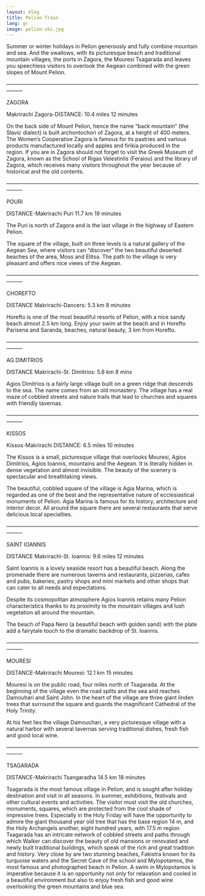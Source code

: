 ```yaml
---
layout: blog
title: Pelion Train
lang: gr
image: pelion-ski.jpg
---
```


Summer or winter holidays in Pelion generously and fully combine mountain and sea. And the swallows, with its picturesque beach and traditional mountain villages, the ports in Zagora, the Mouresi Tsagarada and leaves you speechless visitors to overlook the Aegean combined with the green slopes of Mount Pelion.

———————————————————————————————————————

ZAGORA

Makrirachi Zagora-DISTANCE: 10.4 miles 12 minutes

On the back side of Mount Pelion, hence the name “back mountain” (the Slavic dialect) is built archontochori of Zagora, at a height of 400 meters. The Women’s Cooperative Zagora is famous for its pastries and various products manufactured locally and apples and firikia produced in the region. If you are in Zagora should not forget to visit the Greek Museum of Zagora, known as the School of Rigas Velestinlis (Feraiou) and the library of Zagora, which receives many visitors throughout the year because of historical and the old contents.

———————————————————————————————————————

POURI

DISTANCE-Makrirachi Puri 11.7 km 19 minutes

The Puri is north of Zagora and is the last village in the highway of Eastern Pelion.

The square of the village, built on three levels is a natural gallery of the Aegean Sea, where visitors can “discover” the two beautiful deserted beaches of the area, Moss and Elitsa. The path to the village is very pleasant and offers nice views of the Aegean.

———————————————————————————————————————

CHOREFTO

DISTANCE Makrirachi-Dancers: 5.3 km 8 minutes

Horefto is one of the most beautiful resorts of Pelion, with a nice sandy beach almost 2.5 km long. Enjoy your swim at the beach and in Horefto Parisena and Saranda, beaches, natural beauty, 3 km from Horefto.

———————————————————————————————————————

AG.DIMITRIOS

DISTANCE Makrirachi-St. Dimitrios: 5.8 km 8 mins



Agios Dimitrios is a fairly large village built on a green ridge that descends to the sea. The name comes from an old monastery. The village has a real maze of cobbled streets and nature trails that lead to churches and squares with friendly tavernas.

———————————————————————————————————————

KISSOS

Kissos-Makrirachi DISTANCE: 6.5 miles 10 minutes

The Kissos is a small, picturesque village that overlooks Mouresi, Agios Dimitrios, Agios Ioannis, mountains and the Aegean. It is literally hidden in dense vegetation and almost invisible. The beauty of the scenery is spectacular and breathtaking views.

The beautiful, cobbled square of the village is Agia Marina, which is regarded as one of the best and the representative nature of ecclesiastical monuments of Pelion. Agia Marina is famous for its history, architecture and interior decor. All around the square there are several restaurants that serve delicious local specialties.

———————————————————————————————————————

SAINT IOANNIS

DISTANCE Makrirachi-St. Ioannis: 9.6 miles 12 minutes

Saint Ioannis is a lovely seaside resort has a beautiful beach. Along the promenade there are numerous taverns and restaurants, pizzerias, cafes and pubs, bakeries, pastry shops and mini markets and other shops that can cater to all needs and expectations.

Despite its cosmopolitan atmosphere Agios Ioannis retains many Pelion characteristics thanks to its proximity to the mountain villages and lush vegetation all around the mountain.

The beach of Papa Nero (a beautiful beach with golden sand) with the plate add a fairytale touch to the dramatic backdrop of St. Ioannis.

———————————————————————————————————————

MOURESI

DISTANCE-Makrirachi Mouresi: 12.1 km 15 minutes

Mouresi is on the public road, four miles north of Tsagarada. At the beginning of the village even the road splits and the sea and reaches Damouhari and Saint John. In the heart of the village are three giant linden trees that surround the square and guards the magnificent Cathedral of the Holy Trinity.

At his feet lies the village Damouchari, a very picturesque village with a natural harbor with several tavernas serving traditional dishes, fresh fish and good local wine.

———————————————————————————————————————

TSAGARADA

DISTANCE-Makrirachi Tsangaradha 14.5 km 18 minutes

Tsagarada is the most famous village in Pelion, and is sought after holiday destination and visit in all seasons. In summer, exhibitions, festivals and other cultural events and activities. The visitor must visit the old churches, monuments, squares, which are protected from the cool shade of impressive trees. Especially in the Holy Friday will have the opportunity to admire the giant thousand year old tree that has the base region 14 m, and the Holy Archangels another, eight hundred years, with 17.5 m region Tsagarada has an intricate network of cobbled streets and paths through which Walker can discover the beauty of old mansions or renovated and newly built traditional buildings, which speak of the rich and great tradition and history. Very close by are two stunning beaches, Fakistra known for its turquoise waters and the Secret Cave of the school and Mylopotamos, the most famous and photographed beach in Pelion. A swim in Mylopotamos is imperative because it is an opportunity not only for relaxation and cooled in a beautiful environment but also to enjoy fresh fish and good wine overlooking the green mountains and blue sea.